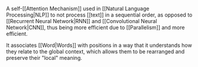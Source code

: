 A self-[[Attention Mechanism]] used in [[Natural Language Processing|NLP]] to not process [[text]] in a sequential order, as opposed to [[Recurrent Neural Network|RNN]] and [[Convolutional Neural Network|CNN]], thus being more efficient due to [[Parallelism]] and more efficient.

It associates [[Word|Words]] with positions in a way that it understands  how they relate to the global context, which allows them to be rearranged and preserve their "local" meaning.